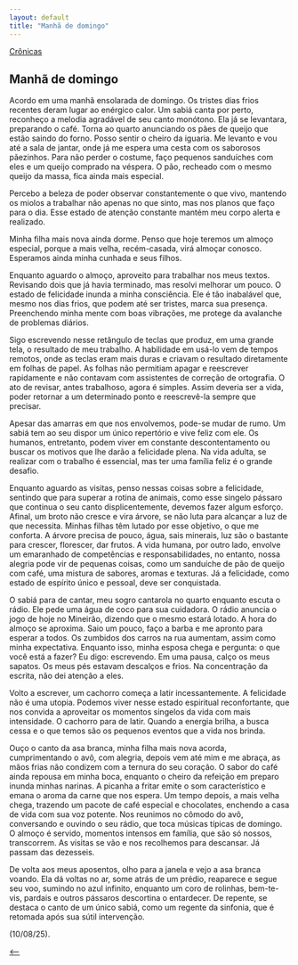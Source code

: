 ```yaml
---
layout: default
title: "Manhã de domingo"
--- 
```




[Crônicas](./)

## Manhã de domingo

Acordo em uma manhã ensolarada de domingo. Os tristes dias frios recentes deram lugar ao enérgico calor. Um sabiá canta por perto, reconheço a melodia agradável de seu canto monótono. Ela já se levantara, preparando o café. Torna ao quarto anunciando os pães de queijo que estão saindo do forno. Posso sentir o cheiro da iguaria. Me levanto e vou até a sala de jantar, onde já me espera uma cesta com os saborosos pãezinhos. Para não perder o costume, faço pequenos sanduíches com eles e um queijo comprado na véspera. O pão, recheado com o mesmo queijo da massa, fica ainda mais especial.

Percebo a beleza de poder observar constantemente o que vivo, mantendo os miolos a trabalhar não apenas no que sinto, mas nos planos que faço para o dia. Esse estado de atenção constante mantém meu corpo alerta e realizado.

Minha filha mais nova ainda dorme. Penso que hoje teremos um almoço especial, porque a mais velha, recém-casada, virá almoçar conosco. Esperamos ainda minha cunhada e seus filhos.

Enquanto aguardo o almoço, aproveito para trabalhar nos meus textos. Revisando dois que já havia terminado, mas resolvi melhorar um pouco. O estado de felicidade inunda a minha consciência. Ele é tão inabalável que, mesmo nos dias frios, que podem até ser tristes, marca sua presença. Preenchendo minha mente com boas vibrações, me protege da avalanche de problemas diários.

Sigo escrevendo nesse retângulo de teclas que produz, em uma grande tela, o resultado de meu trabalho. A habilidade em usá-lo vem de tempos remotos, onde as teclas eram mais duras e criavam o resultado diretamente em folhas de papel. As folhas não permitiam apagar e reescrever rapidamente e não contavam com assistentes de correção de ortografia. O ato de revisar, antes trabalhoso, agora é simples. Assim deveria ser a vida, poder retornar a um determinado ponto e reescrevê-la sempre que precisar.

Apesar das amarras em que nos envolvemos, pode-se mudar de rumo. Um sabiá tem ao seu dispor um único repertório e vive feliz com ele. Os humanos, entretanto, podem viver em constante descontentamento ou buscar os motivos que lhe darão a felicidade plena. Na vida adulta, se realizar com o trabalho é essencial, mas ter uma família feliz é o grande desafio.

Enquanto aguardo as visitas, penso nessas coisas sobre a felicidade, sentindo que para superar a rotina de animais, como esse singelo pássaro que continua o seu canto displicentemente, devemos fazer algum esforço. Afinal, um broto não cresce e vira árvore, se não luta para alcançar a luz de que necessita. Minhas filhas têm lutado por esse objetivo, o que me conforta. A árvore precisa de pouco, água, sais minerais, luz são o bastante para crescer, florescer, dar frutos. A vida humana, por outro lado, envolve um emaranhado de competências e responsabilidades, no entanto, nossa alegria pode vir de pequenas coisas, como um sanduíche de pão de queijo com café, uma mistura de sabores, aromas e texturas. Já a felicidade, como estado de espírito único e pessoal, deve ser conquistada.

O sabiá para de cantar, meu sogro cantarola no quarto enquanto escuta o rádio. Ele pede uma água de coco para sua cuidadora. O rádio anuncia o jogo de hoje no Mineirão, dizendo que o mesmo estará lotado. A hora do almoço se aproxima. Saio um pouco, faço a barba e me apronto para esperar a todos. Os zumbidos dos carros na rua aumentam, assim como minha expectativa. Enquanto isso, minha esposa chega e pergunta: o que você está a fazer? Eu digo: escrevendo. Em uma pausa, calço os meus sapatos. Os meus pés estavam descalços e frios. Na concentração da escrita, não dei atenção a eles.

Volto a escrever, um cachorro começa a latir incessantemente. A felicidade não é uma utopia. Podemos viver nesse estado espiritual reconfortante, que nos convida a aproveitar os momentos singelos da vida com mais intensidade. O cachorro para de latir. Quando a energia brilha, a busca cessa e o que temos são os pequenos eventos que a vida nos brinda.

Ouço o canto da asa branca, minha filha mais nova acorda, cumprimentando o avô, com alegria, depois vem até mim e me abraça, as mãos frias não condizem com a ternura do seu coração. O sabor do café ainda repousa em minha boca, enquanto o cheiro da refeição em preparo inunda minhas narinas. A picanha a fritar emite o som característico e emana o aroma da carne que nos espera. Um tempo depois, a mais velha chega, trazendo um pacote de café especial e chocolates, enchendo a casa de vida com sua voz potente. Nos reunimos no cômodo do avô, conversando e ouvindo o seu rádio, que toca músicas típicas de domingo. O almoço é servido, momentos intensos em família, que são só nossos, transcorrem. As visitas se vão e nos recolhemos para descansar. Já passam das dezesseis.

De volta aos meus aposentos, olho para a janela e vejo a asa branca voando. Ela dá voltas no ar, some atrás de um prédio, reaparece e segue seu voo, sumindo no azul infinito, enquanto um coro de rolinhas, bem-te-vis, pardais e outros pássaros descortina o entardecer. De repente, se destaca o canto de um único sabiá, como um regente da sinfonia, que é retomada após sua sútil intervenção.

(10/08/25).

[<--](./)
